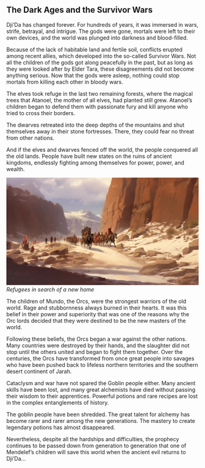## The Dark Ages and the Survivor Wars

Dji’Da has changed forever. For hundreds of years, it was immersed in wars, strife, betrayal, and intrigue. The gods were gone, mortals were left to their own devices, and the world was plunged into darkness and blood-filled.

Because of the lack of habitable land and fertile soil, conflicts erupted among recent allies, which developed into the so-called Survivor Wars. Not all the children of the gods got along peacefully in the past, but as long as they were looked after by Elder Tara, these disagreements did not become anything serious. Now that the gods were asleep, nothing could stop mortals from killing each other in bloody wars.

The elves took refuge in the last two remaining forests, where the magical trees that Atanoel, the mother of all elves, had planted still grew. Atanoel’s children began to defend them with passionate fury and kill anyone who tried to cross their borders.

The dwarves retreated into the deep depths of the mountains and shut themselves away in their stone fortresses. There, they could fear no threat from other nations.

And if the elves and dwarves fenced off the world, the people conquered all the old lands. People have built new states on the ruins of ancient kingdoms, endlessly fighting among themselves for power, power, and wealth.


![](images/8settlers.2x.jpg)
*Refugees in search of a new home*

The children of Mundo, the Orcs, were the strongest warriors of the old world. Rage and stubbornness always burned in their hearts. It was this belief in their power and superiority that was one of the reasons why the Orc lords decided that they were destined to be the new masters of the world.

Following these beliefs, the Orcs began a war against the other nations. Many countries were destroyed by their hands, and the slaughter did not stop until the others united and began to fight them together. Over the centuries, the Orcs have transformed from once great people into savages who have been pushed back to lifeless northern territories and the southern desert continent of Jarah.

Cataclysm and war have not spared the Goblin people either. Many ancient skills have been lost, and many great alchemists have died without passing their wisdom to their apprentices. Powerful potions and rare recipes are lost in the complex entanglements of history.

The goblin people have been shredded. The great talent for alchemy has become rarer and rarer among the new generations. The mastery to create legendary potions has almost disappeared.

Nevertheless, despite all the hardships and difficulties, the prophecy continues to be passed down from generation to generation that one of Mendelef’s children will save this world when the ancient evil returns to Dji’Da…